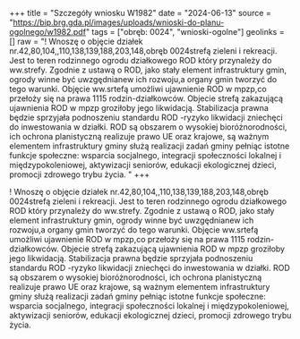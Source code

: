 +++
title = "Szczegóły wniosku W1982"
date = "2024-06-13"
source = "https://bip.brg.gda.pl/images/uploads/wnioski-do-planu-ogolnego/w1982.pdf"
tags = ["obręb: 0024", "wnioski-ogolne"]
geolinks = []
raw = "! Wnoszę o objęcie działek nr.42,80,104,,110,138,139,188,203,148,obręb 0024strefą zieleni i rekreacji. Jest to teren rodzinnego ogrodu działkowego ROD który przynależy do ww.strefy. Zgodnie z ustawą o ROD, jako stały element infrastruktury gmin, ogrody winne być uwzgędnianew ich rozwoju,a organy gmin tworzyć do tego warunki. Objęcie ww.srtefą umożliwi ujawnienie ROD w mpzp,co przełoży się na prawa 1115 rodzin-działkowców. Objecie strefą zakazującą ujawnienia ROD w mpzp groziłoby jego likwidacją. Stabilizacja prawna będzie sprzyjała podnoszeniu standardu ROD -ryzyko likwidacji zniechęci do inwestowania w działki. ROD są obszarem o wysokiej bioróżnorodności, ich ochrona planistyczną realizuje prawo UE oraz krajowe, są ważnym elementem infrastruktury gminy służą realizacji zadań gminy pełniąc istotne funkcje społeczne: wsparcia socjalnego, integracji społeczności lokalnej i międzypokoleniowej, aktywizacji seniorów, edukacji ekologicznej dzieci, promocji zdrowego trybu życia. "
+++

! Wnoszę o objęcie działek nr.42,80,104,,110,138,139,188,203,148,obręb 0024strefą
zieleni i rekreacji. Jest to teren rodzinnego ogrodu działkowego ROD który przynależy do
ww.strefy. Zgodnie z ustawą o ROD, jako stały element infrastruktury gmin, ogrody winne być
uwzgędnianew ich rozwoju,a organy gmin tworzyć do tego warunki. Objęcie ww.srtefą umożliwi
ujawnienie ROD w mpzp,co przełoży się na prawa 1115 rodzin-działkowców. Objecie strefą
zakazującą ujawnienia ROD w mpzp groziłoby jego likwidacją. Stabilizacja prawna będzie
sprzyjała podnoszeniu standardu ROD -ryzyko likwidacji zniechęci do inwestowania w działki.
ROD są obszarem o wysokiej bioróżnorodności, ich ochrona planistyczną realizuje prawo UE oraz
krajowe, są ważnym elementem infrastruktury gminy służą realizacji zadań gminy pełniąc
istotne funkcje społeczne: wsparcia socjalnego, integracji społeczności lokalnej i
międzypokoleniowej, aktywizacji seniorów, edukacji ekologicznej dzieci, promocji zdrowego
trybu życia.



